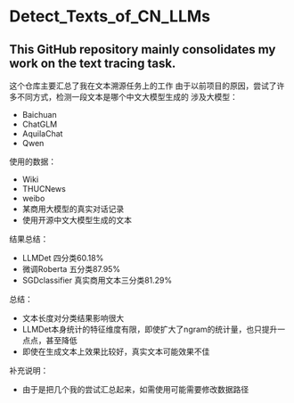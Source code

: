 # Detect_Texts_of_CN_LLMs
This GitHub repository mainly consolidates my work on the text tracing task.
---
这个仓库主要汇总了我在文本溯源任务上的工作
由于以前项目的原因，尝试了许多不同方式，检测一段文本是哪个中文大模型生成的
涉及大模型：
- Baichuan
- ChatGLM
- AquilaChat
- Qwen

使用的数据：
- Wiki
- THUCNews
- weibo
- 某商用大模型的真实对话记录
- 使用开源中文大模型生成的文本

结果总结：
- LLMDet 四分类60.18%
- 微调Roberta 五分类87.95%
- SGDclassifier 真实商用文本三分类81.29%

总结：
- 文本长度对分类结果影响很大
- LLMDet本身统计的特征维度有限，即使扩大了ngram的统计量，也只提升一点点，甚至降低
- 即使在生成文本上效果比较好，真实文本可能效果不佳

补充说明：
- 由于是把几个我的尝试汇总起来，如需使用可能需要修改数据路径
